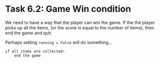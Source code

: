 # Task 6.2: Game Win condition

We need to have a way that the player can win the game. If the the player picks up all the items, (or the score is equal to the number of items), then end the game and quit.

Perhaps setting `running = False` will do something...

```
if all items are collected:
    end the game
```
